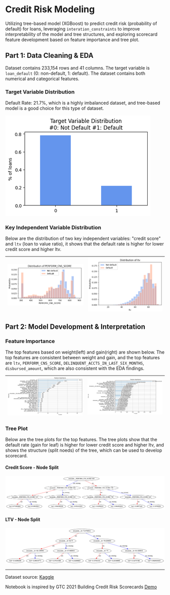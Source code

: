# Credit Risk Modeling

Utilizing tree-based model (XGBoost) to predict credit risk (probability of default) for loans, leveraging `interation_constraints` to improve interpretability of the model and tree structures, and exploring scorecard feature development based on feature importance and tree plot.

## Part 1: Data Cleaning & EDA

Dataset contains 233,154 rows and 41 columns. The target variable is `loan_default` (0: non-default, 1: default). The dataset contains both numerical and categorical features.

### Target Variable Distribution

Default Rate: 21.7%, which is a highly imbalanced dataset, and tree-based model is a good choice for this type of dataset.

![0](image/target_distribution.png)

### Key Independent Variable Distribution

Below are the distribution of two key independent variables: "credit score" and `ltv` (loan to value ratio), it shows that the default rate is higher for lower credit score and higher ltv. 

![1](image/score_distri.png) | ![2](image/ltv_distri.png)
---| ---



## Part 2: Model Development & Interpretation

### Feature Importance

The top features based on weight(left) and gain(right) are shown below. The top features are consistent between weight and gain, and the top features are `ltv`, `PERFORM_CNS_SCORE`, `DELINQUENT_ACCTS_IN_LAST_SIX_MONTHS`, `disbursed_amount`, which are also consistent with the EDA findings.

![1](image/feature_importance.png) | ![2](image/feature_import_gain.png)
---| ---

### Tree Plot

Below are the tree plots for the top features. The tree plots show that the default rate (gain for leaf) is higher for lower credit score and higher ltv, and shows the structure (split noeds) of the tree, which can be used to develop scorecard.

#### Credit Score - Node Split
![2](image/cnsscore_tree.png)

#### LTV - Node Split
![3](image/ltv_tree.png)


---

Dataset source: [Kaggle]('https://www.kaggle.com/datasets/sneharshinde/ltfs-av-data?select=train.csv')

Notebook is inspired by GTC 2021 Building Credit Risk Scorecards [Demo]('https://github.com/rapidsai-community/showcase/tree/main/event_notebooks/GTC_2021/credit_scorecard/cpu')